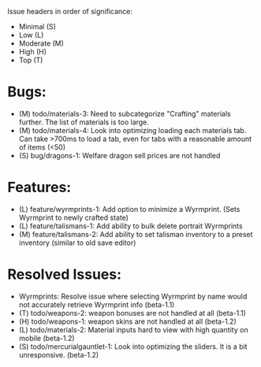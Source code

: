 Issue headers in order of significance:
* Minimal (S)
* Low (L)
* Moderate (M)
* High (H)
* Top (T)

# Bugs:
* (M) todo/materials-3: Need to subcategorize "Crafting" materials further. The list of materials is too large.
* (M) todo/materials-4: Look into optimizing loading each materials tab. Can take >700ms to load a tab, even for tabs with a reasonable amount of items (<50)
* (S) bug/dragons-1: Welfare dragon sell prices are not handled

# Features:
* (L) feature/wyrmprints-1: Add option to minimize a Wyrmprint. (Sets Wyrmprint to newly crafted state)
* (L) feature/talismans-1: Add ability to bulk delete portrait Wyrmprints 
* (M) feature/talismans-2: Add ability to set talisman inventory to a preset inventory (similar to old save editor)

# Resolved Issues:
* Wyrmprints: Resolve issue where selecting Wyrmprint by name would not accurately retrieve Wyrmprint info (beta-1.1)
* (T) todo/weapons-2: weapon bonuses are not handled at all (beta-1.1)
* (H) todo/weapons-1: weapon skins are not handled at all (beta-1.2)
* (L) todo/materials-2: Material inputs hard to view with high quantity on mobile (beta-1.2)
* (S) todo/mercurialgauntlet-1: Look into optimizing the sliders. It is a bit unresponsive. (beta-1.2)


